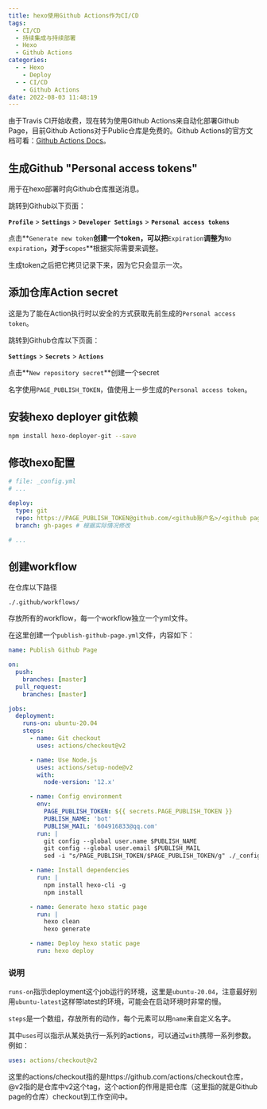 ```yaml
---
title: hexo使用Github Actions作为CI/CD
tags:
  - CI/CD
  - 持续集成与持续部署
  - Hexo
  - Github Actions
categories:
  - - Hexo
    - Deploy
  - - CI/CD
    - Github Actions
date: 2022-08-03 11:48:19
---
```



由于Travis CI开始收费，现在转为使用Github Actions来自动化部署Github Page，目前Github Actions对于Public仓库是免费的。Github Actions的官方文档可看：[Github Actions Docs](https://docs.github.com/cn/actions)。

## 生成Github "Personal access tokens"

用于在hexo部署时向Github仓库推送消息。

跳转到Github以下页面：

**`Profile`** > **`Settings`** > **`Developer Settings`** > **`Personal access tokens`**

点击**`Generate new token`**创建一个token，可以把**`Expiration`**调整为**`No expiration`**，对于**`scopes`**根据实际需要来调整。

生成token之后把它拷贝记录下来，因为它只会显示一次。

## 添加仓库Action secret

这是为了能在Action执行时以安全的方式获取先前生成的`Personal access token`。

跳转到Github仓库以下页面：

**`Settings`** > **`Secrets`** > **`Actions`**

点击**`New repository secret`**创建一个secret

名字使用`PAGE_PUBLISH_TOKEN`，值使用上一步生成的`Personal access token`。

## 安装hexo deployer git依赖

```bash
npm install hexo-deployer-git --save
```

## 修改hexo配置

```yml
# file: _config.yml
# ...

deploy:
  type: git
  repo: https://PAGE_PUBLISH_TOKEN@github.com/<github账户名>/<github page仓库名>.git
  branch: gh-pages # 根据实际情况修改

# ...
```

## 创建workflow

在仓库以下路径

`./.github/workflows/`

存放所有的workflow，每一个workflow独立一个yml文件。

在这里创建一个`publish-github-page.yml`文件，内容如下：

```yml
name: Publish Github Page

on:
  push:
    branches: [master]
  pull_request:
    branches: [master]

jobs:
  deployment:
    runs-on: ubuntu-20.04
    steps:
      - name: Git checkout
        uses: actions/checkout@v2

      - name: Use Node.js
        uses: actions/setup-node@v2
        with:
          node-version: '12.x'

      - name: Config environment
        env:
          PAGE_PUBLISH_TOKEN: ${{ secrets.PAGE_PUBLISH_TOKEN }}
          PUBLISH_NAME: 'bot'
          PUBLISH_MAIL: '604916833@qq.com'
        run: |
          git config --global user.name $PUBLISH_NAME
          git config --global user.email $PUBLISH_MAIL
          sed -i "s/PAGE_PUBLISH_TOKEN/$PAGE_PUBLISH_TOKEN/g" ./_config.yml

      - name: Install dependencies
        run: |
          npm install hexo-cli -g
          npm install

      - name: Generate hexo static page
        run: |
          hexo clean
          hexo generate

      - name: Deploy hexo static page
        run: hexo deploy
```

### 说明

`runs-on`指示deployment这个job运行的环境，这里是`ubuntu-20.04`，注意最好别用`ubuntu-latest`这样带latest的环境，可能会在启动环境时非常的慢。

`steps`是一个数组，存放所有的动作，每个元素可以用`name`来自定义名字。

其中`uses`可以指示从某处执行一系列的actions，可以通过`with`携带一系列参数。例如：

```yml
uses: actions/checkout@v2
```

这里的actions/checkout指的是https://github.com/actions/checkout仓库，@v2指的是仓库中v2这个tag，这个action的作用是把仓库（这里指的就是Github page的仓库）checkout到工作空间中。